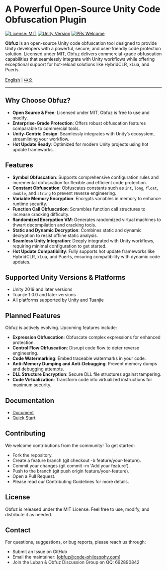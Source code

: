 # A Powerful Open-Source Unity Code Obfuscation Plugin​

[![License: MIT](https://img.shields.io/badge/License-MIT-yellow.svg)](https://opensource.org/licenses/MIT)
[![Unity Version](https://img.shields.io/badge/Unity-2019%2B-blue)](https://unity.com/)
[![PRs Welcome](https://img.shields.io/badge/PRs-welcome-brightgreen.svg)](https://github.com/your-repo/obfuz/pulls)

**Obfuz**  is an open-source Unity code obfuscation tool designed to provide Unity developers with a powerful, secure, and user-friendly code protection solution. Licensed under MIT, Obfuz delivers commercial-grade obfuscation capabilities that seamlessly integrate with Unity workflows while offering exceptional support for hot-reload solutions like HybridCLR, xLua, and Puerts.

[English](./README-EN.md) | [中文](./README.md)

---

## Why Choose Obfuz?

- **Open Source & Free**: Licensed under MIT, Obfuz is free to use and modify.
- **Enterprise-Grade Protection**: Offers robust obfuscation features comparable to commercial tools.
- **Unity-Centric Design**: Seamlessly integrates with Unity’s ecosystem, streamlining your workflow.
- **Hot Update Ready**: Optimized for modern Unity projects using hot update frameworks.

## Features

- **Symbol Obfuscation**: Supports comprehensive configuration rules and incremental obfuscation for flexible and efficient code protection.
- **Constant Obfuscation**: Obfuscates constants such as `int`, `long`, `float`, `double`, and `string` to prevent reverse engineering.
- **Variable Memory Encryption**: Encrypts variables in memory to enhance runtime security.
- **Function Call Obfuscation**: Scrambles function call structures to increase cracking difficulty.
- **Randomized Encryption VM**: Generates randomized virtual machines to thwart decompilation and cracking tools.
- **Static and Dynamic Decryption**: Combines static and dynamic decryption to resist offline static analysis.
- **Seamless Unity Integration**: Deeply integrated with Unity workflows, requiring minimal configuration to get started.
- **Hot Update Compatibility**: Fully supports hot update frameworks like HybridCLR, xLua, and Puerts, ensuring compatibility with dynamic code updates.

## Supported Unity Versions & Platforms

- Unity 2019 and later versions
- Tuanjie 1.0.0 and later versions
- All platforms supported by Unity and Tuanjie

## Planned Features

Obfuz is actively evolving. Upcoming features include:

- **Expression Obfuscation**: Obfuscate complex expressions for enhanced protection.
- **Control Flow Obfuscation**: Disrupt code flow to deter reverse engineering.
- **Code Watermarking**: Embed traceable watermarks in your code.
- **Anti-Memory Dumping and Anti-Debugging**: Prevent memory dumps and debugging attempts.
- **DLL Structure Encryption**: Secure DLL file structures against tampering.
- **Code Virtualization**: Transform code into virtualized instructions for maximum security.

## Documentation

- [Document](https://www.obfuz.com/)
- [Quick Start](https://www.obfuz.com/docs/beginner/quick-start)

## Contributing

We welcome contributions from the community! To get started:

- Fork the repository.
- Create a feature branch (git checkout -b feature/your-feature).
- Commit your changes (git commit -m 'Add your feature').
- Push to the branch (git push origin feature/your-feature).
- Open a Pull Request.
- Please read our Contributing Guidelines for more details.

## License

Obfuz is released under the MIT License. Feel free to use, modify, and distribute it as needed.

## Contact

For questions, suggestions, or bug reports, please reach us through:

- Submit an Issue on GitHub
- Email the maintainer: [obfuz@code-philosophy.com]
- Join the ​​Luban & Obfuz Discussion Group​​ on QQ: 692890842
